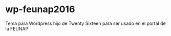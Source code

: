 # wp-feunap2016
Tema para Wordpress hijo de Twenty Sixteen para ser usado en el portal de la FEUNAP
